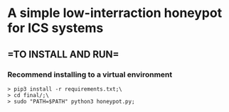 # A simple low-interraction honeypot for ICS systems

## =TO INSTALL AND RUN=
### **Recommend installing to a virtual environment**
```
> pip3 install -r requirements.txt;\
> cd final/;\
> sudo "PATH=$PATH" python3 honeypot.py;
```
